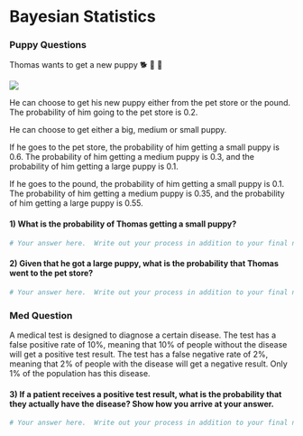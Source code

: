 # Bayesian Statistics

### Puppy Questions

Thomas wants to get a new puppy 🐕 🐶 🐩 


<img src="https://media.giphy.com/media/rD8R00QOKwfxC/giphy.gif" />

He can choose to get his new puppy either from the pet store or the pound. The probability of him going to the pet store is $0.2$. 

He can choose to get either a big, medium or small puppy.

If he goes to the pet store, the probability of him getting a small puppy is $0.6$. The probability of him getting a medium puppy is $0.3$, and the probability of him getting a large puppy is $0.1$.

If he goes to the pound, the probability of him getting a small puppy is $0.1$. The probability of him getting a medium puppy is $0.35$, and the probability of him getting a large puppy is $0.55$.


#### 1) What is the probability of Thomas getting a small puppy?


```python
# Your answer here.  Write out your process in addition to your final numeric answer.
```

#### 2) Given that he got a large puppy, what is the probability that Thomas went to the pet store?


```python
# Your answer here.  Write out your process in addition to your final numeric answer.
```

### Med Question

A medical test is designed to diagnose a certain disease. The test has a false positive rate of 10%, meaning that 10% of people without the disease will get a positive test result. The test has a false negative rate of 2%, meaning that 2% of people with the disease will get a negative result. Only 1% of the population has this disease.


#### 3) If a patient receives a positive test result, what is the probability that they actually have the disease? Show how you arrive at your answer.


```python
# Your answer here.  Write out your process in addition to your final numeric answer.
```
